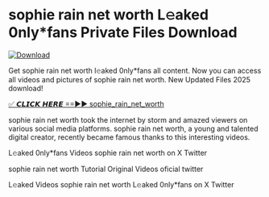 # sophie rain net worth L𝚎aked 0nly*fans Private Files Download

[![Download](https://i.imgur.com/PoXn3jX.png)](https://mediafirer.com/sophie+rain+net+worth)

Get sophie rain net worth l𝚎aked 0nly*fans all content. Now you can access all videos and pictures of sophie rain net worth. New Updated Files 2025 download!

[✅ 𝘾𝙇𝙄𝘾𝙆 𝙃𝙀𝙍𝙀 ==►► sophie_rain_net_worth](https://mediafirer.com/sophie+rain+net+worth)

sophie rain net worth took the internet by storm and amazed viewers on various social media platforms. sophie rain net worth, a young and talented digital creator, recently became famous thanks to this interesting videos.

L𝚎aked 0nly*fans Videos sophie rain net worth on X Twitter

sophie rain net worth Tutorial Original Videos oficial twitter

L𝚎aked Videos sophie rain net worth L𝚎aked 0nly*fans on X Twitter